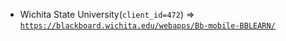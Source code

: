  - Wichita State University(`client_id=472`) => [`https://blackboard.wichita.edu/webapps/Bb-mobile-BBLEARN/`](https://blackboard.wichita.edu/webapps/Bb-mobile-BBLEARN/)

